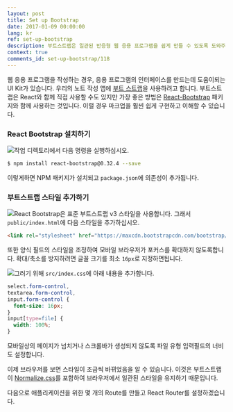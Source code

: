 ```yaml
---
layout: post
title: Set up Bootstrap
date: 2017-01-09 00:00:00
lang: kr 
ref: set-up-bootstrap
description: 부트스트랩은 일관된 반응형 웹 응용 프로그램을 쉽게 만들 수 있도록 도와주는 UI 프레임워크입니다. React-Bootstrap 라이브러리를 사용하여 React.js 프로젝트에서 Bootstrap을 사용할 것입니다. React-Bootstrap을 사용하면 표준 React 구성 요소의 형태로 부트스트랩을 사용할 수 있습니다. 
context: true
comments_id: set-up-bootstrap/118
---
```


웹 응용 프로그램을 작성하는 경우, 응용 프로그램의 인터페이스를 만드는데 도움이되는 UI Kit가 있습니다. 우리의 노트 작성 앱에 [부트 스트랩](http://getbootstrap.com)을 사용하려고 합니다. 부트스트랩은 React와 함께 직접 사용할 수도 있지만 가장 좋은 방법은 [React-Bootstrap](https://react-bootstrap.github.io) 패키지와 함께 사용하는 것입니다. 이럴 경우 마크업을 훨씬 쉽게 구현하고 이해할 수 있습니다.

### React Bootstrap 설치하기

<img class="code-marker" src="/assets/s.png" />작업 디렉토리에서 다음 명령을 실행하십시오.

``` bash
$ npm install react-bootstrap@0.32.4 --save
```

이렇게하면 NPM 패키지가 설치되고 `package.json`에 의존성이 추가됩니다.

### 부트스트랩 스타일 추가하기

<img class="code-marker" src="/assets/s.png" />React Bootstrap은 표준 부트스트랩 v3 스타일을 사용합니다. 그래서 `public/index.html`에 다음 스타일을 추가하십시오.

``` html
<link rel="stylesheet" href="https://maxcdn.bootstrapcdn.com/bootstrap/3.3.7/css/bootstrap.min.css">
```

또한 양식 필드의 스타일을 조정하여 모바일 브라우저가 포커스를 확대하지 않도록합니다. 확대/축소를 방지하려면 글꼴 크기를 최소 `16px`로 지정하면됩니다.

<img class="code-marker" src="/assets/s.png" />그러기 위해 `src/index.css`에 아래 내용을 추가합니다.

``` css
select.form-control,
textarea.form-control,
input.form-control {
  font-size: 16px;
}
input[type=file] {
  width: 100%;
}
```

모바일상의 페이지가 넘치거나 스크롤바가 생성되지 않도록 파일 유형 입력필드의 너비도 설정합니다.

이제 브라우저를 보면 스타일이 조금씩 바뀌었음을 알 수 있습니다. 이것은 부트스트랩이 [Normalize.css](http://necolas.github.io/normalize.css/)를 포함하여 브라우저에서 일관된 스타일을 유지하기 때문입니다.

다음으로 애플리케이션을 위한 몇 개의 Route를 만들고 React Router를 설정하겠습니다.
